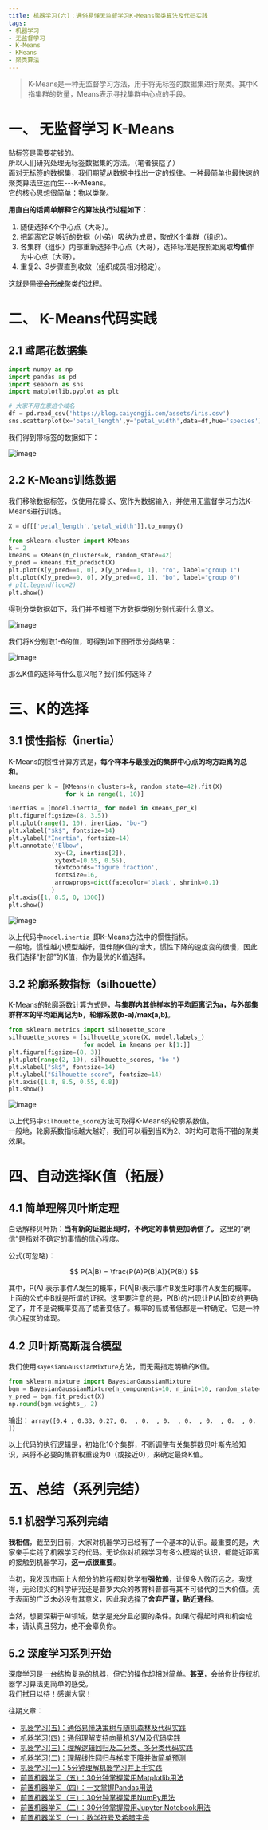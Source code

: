 ```yaml
---
title: 机器学习(六)：通俗易懂无监督学习K-Means聚类算法及代码实践
tags:
- 机器学习
- 无监督学习
- K-Means
- KMeans
- 聚类算法
---
```

> K-Means是一种无监督学习方法，用于将无标签的数据集进行聚类。其中K指集群的数量，Means表示寻找集群中心点的手段。

# 一、 无监督学习 K-Means

贴标签是需要花钱的。  
所以人们研究处理无标签数据集的方法。（笔者狭隘了）  
面对无标签的数据集，我们期望从数据中找出一定的规律。一种最简单也最快速的聚类算法应运而生---K-Means。  
它的核心思想很简单：物以类聚。  

**用直白的话简单解释它的算法执行过程如下：**  
1. 随便选择K个中心点（大哥）。  
2. 把距离它足够近的数据（小弟）吸纳为成员，聚成K个集群（组织）。  
3. 各集群（组织）内部重新选择中心点（大哥），选择标准是按照距离取**均值**作为中心点（大哥）。  
4. 重复2、3步骤直到收敛（组织成员相对稳定）。  

这就是~~黑涩会形成~~聚类的过程。  

# 二、 K-Means代码实践

## 2.1 鸢尾花数据集

```python
import numpy as np
import pandas as pd
import seaborn as sns
import matplotlib.pyplot as plt

# 大家不用在意这个域名
df = pd.read_csv('https://blog.caiyongji.com/assets/iris.csv')
sns.scatterplot(x='petal_length',y='petal_width',data=df,hue='species')
```

我们得到带标签的数据如下：  


![image](/assets/images/20210320/1.png)

## 2.2 K-Means训练数据

我们移除数据标签，仅使用花瓣长、宽作为数据输入，并使用无监督学习方法K-Means进行训练。

```python
X = df[['petal_length','petal_width']].to_numpy() 

from sklearn.cluster import KMeans
k = 2
kmeans = KMeans(n_clusters=k, random_state=42)
y_pred = kmeans.fit_predict(X)
plt.plot(X[y_pred==1, 0], X[y_pred==1, 1], "ro", label="group 1")
plt.plot(X[y_pred==0, 0], X[y_pred==0, 1], "bo", label="group 0")
# plt.legend(loc=2)
plt.show()
```

得到分类数据如下，我们并不知道下方数据类别分别代表什么意义。   

![image](/assets/images/20210320/2.png)

我们将K分别取1-6的值，可得到如下图所示分类结果：  

![image](/assets/images/20210320/3.png)

那么K值的选择有什么意义呢？我们如何选择？  

# 三、K的选择

## 3.1 惯性指标（inertia）

K-Means的惯性计算方式是，**每个样本与最接近的集群中心点的均方距离的总和**。  


```python
kmeans_per_k = [KMeans(n_clusters=k, random_state=42).fit(X)
                for k in range(1, 10)]

inertias = [model.inertia_ for model in kmeans_per_k]
plt.figure(figsize=(8, 3.5))
plt.plot(range(1, 10), inertias, "bo-")
plt.xlabel("$k$", fontsize=14)
plt.ylabel("Inertia", fontsize=14)
plt.annotate('Elbow',
             xy=(2, inertias[2]),
             xytext=(0.55, 0.55),
             textcoords='figure fraction',
             fontsize=16,
             arrowprops=dict(facecolor='black', shrink=0.1)
            )
plt.axis([1, 8.5, 0, 1300])
plt.show()
```


![image](/assets/images/20210320/4.png)



以上代码中`model.inertia_`即K-Means方法中的惯性指标。  
一般地，惯性越小模型越好，但伴随K值的增大，惯性下降的速度变的很慢，因此我们选择“肘部”的K值，作为最优的K值选择。  


## 3.2 轮廓系数指标（silhouette）

K-Means的轮廓系数计算方式是，**与集群内其他样本的平均距离记为a，与外部集群样本的平均距离记为b，轮廓系数(b-a)/max(a,b)**。   

```python
from sklearn.metrics import silhouette_score
silhouette_scores = [silhouette_score(X, model.labels_)
                     for model in kmeans_per_k[1:]]
plt.figure(figsize=(8, 3))
plt.plot(range(2, 10), silhouette_scores, "bo-")
plt.xlabel("$k$", fontsize=14)
plt.ylabel("Silhouette score", fontsize=14)
plt.axis([1.8, 8.5, 0.55, 0.8])
plt.show()
```

![image](/assets/images/20210320/5.png)

以上代码中`silhouette_score`方法可取得K-Means的轮廓系数值。  
一般地，轮廓系数指标越大越好，我们可以看到当K为2、3时均可取得不错的聚类效果。  

# 四、自动选择K值（拓展）

## 4.1 简单理解贝叶斯定理

白话解释贝叶斯：**当有新的证据出现时，不确定的事情更加确信了。** 这里的“确信”是指对不确定的事情的信心程度。  

公式(可忽略)：  

$$ P(A|B) = \frac{P(A)P(B|A)}{P(B)} $$

其中，P(A) 表示事件A发生的概率，P(A|B)表示事件B发生时事件A发生的概率。上面的公式中B就是所谓的证据。这里要注意的是，P(B)的出现让P(A|B)变的更确定了，并不是说概率变高了或者变低了。概率的高或者低都是一种确定。它是一种信心程度的体现。  

## 4.2 贝叶斯高斯混合模型

我们使用`BayesianGaussianMixture`方法，而无需指定明确的K值。

```python
from sklearn.mixture import BayesianGaussianMixture
bgm = BayesianGaussianMixture(n_components=10, n_init=10, random_state=42)
y_pred = bgm.fit_predict(X)
np.round(bgm.weights_, 2)
```
输出：  `array([0.4 , 0.33, 0.27, 0.  , 0.  , 0.  , 0.  , 0.  , 0.  , 0.  ])`   


以上代码的执行逻辑是，初始化10个集群，不断调整有关集群数贝叶斯先验知识，来将不必要的集群权重设为0（或接近0），来确定最终K值。  

# 五、总结（系列完结）

## 5.1 机器学习系列完结

**我相信**，截至到目前，大家对机器学习已经有了一个基本的认识。最重要的是，大家亲手实践了机器学习的代码。无论你对机器学习有多么模糊的认识，都能近距离的接触到机器学习，**这一点很重要**。  

当初，我发现市面上大部分的教程都对数学有**强依赖**，让很多人敬而远之。我觉得，无论顶尖的科学研究还是普罗大众的教育科普都有其不可替代的巨大价值。流于表面的广泛未必没有其意义，因此我选择了**舍弃严谨，贴近通俗**。  

当然，想要深耕于AI领域，数学是充分且必要的条件。如果付得起时间和机会成本，请认真且努力，绝不会辜负你。

## 5.2 深度学习系列开始

深度学习是一台结构复杂的机器，但它的操作却相对简单。**甚至**，会给你比传统机器学习算法更简单的感受。  
我们拭目以待！感谢大家！  

往期文章：  

* [机器学习(五)：通俗易懂决策树与随机森林及代码实践](https://mp.weixin.qq.com/s/rW59lwwTPdqCPTMDoBbjIQ)
* [机器学习(四)：通俗理解支持向量机SVM及代码实践](https://mp.weixin.qq.com/s/QqXNgfyZVwZ-Aze6XTbvng)
* [机器学习(三)：理解逻辑回归及二分类、多分类代码实践](https://mp.weixin.qq.com/s/cEbGM0_Lrt8elfubxSF9jg)
* [机器学习(二)：理解线性回归与梯度下降并做简单预测](https://mp.weixin.qq.com/s/_bHi-XH5ZXI4jDUzwH3xpQ)
* [机器学习(一)：5分钟理解机器学习并上手实践](https://mp.weixin.qq.com/s/-KsbtgOc3C3ry-8P5f8K-Q)
* [前置机器学习（五）：30分钟掌握常用Matplotlib用法](https://mp.weixin.qq.com/s/5brLPnUP6sYvc-_JO7IzkA)
* [前置机器学习（四）：一文掌握Pandas用法](https://mp.weixin.qq.com/s/LlLkkBfI-4s3qdVaiv7EdQ)
* [前置机器学习（三）：30分钟掌握常用NumPy用法](https://mp.weixin.qq.com/s/U8dV8ENzzSx_VwBDdJdr_w)
* [前置机器学习（二）：30分钟掌握常用Jupyter Notebook用法](https://mp.weixin.qq.com/s/PCGThwI-YD7_hHxO35V8xw)
* [前置机器学习（一）：数学符号及希腊字母](https://mp.weixin.qq.com/s/BLxyqK3CGV9yd92yGEs4XQ)